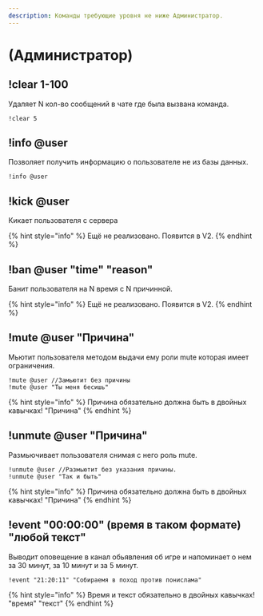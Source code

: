 ```yaml
---
description: Команды требующие уровня не ниже Администратор.
---
```


# \(Администратор\)

## !clear 1-100

Удаляет N кол-во сообщений в чате где была вызвана команда.

```text
!clear 5
```

## !info @user

Позволяет получить информацию о пользователе не из базы данных.

```text
!info @user
```

## !kick @user

Кикает пользователя с сервера

{% hint style="info" %}
Ещё не реализовано. Появится в V2.
{% endhint %}

## !ban @user "time" "reason"

Банит пользователя на N время с N причинной.

{% hint style="info" %}
Ещё не реализовано. Появится в V2.
{% endhint %}

## !mute @user "Причина"

Мьютит пользователя методом выдачи ему роли mute которая имеет ограничения.

```text
!mute @user //Замьютит без причины
!mute @user "Ты меня бесишь"
```

{% hint style="info" %}
Причина обязательно должна быть в двойных кавычках! "Причина"
{% endhint %}

## !unmute @user "Причина"

Размьючивает пользователя снимая с него роль mute.

```text
!unmute @user //Размьютит без указания причины.
!unmute @user "Так и быть"
```

{% hint style="info" %}
Причина обязательно должна быть в двойных кавычках! "Причина"
{% endhint %}

## !event "00:00:00" \(время в таком формате\) "любой текст"

Выводит оповещение в канал обьявления об игре и напоминает о нем за 30 минут, за 10 минут и за 5 минут.

```text
!event "21:20:11" "Собираемя в поход против понислама"
```

{% hint style="info" %}
Время и текст обязательно в двойных кавычках! "время" "текст"
{% endhint %}


